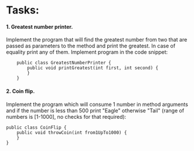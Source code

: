 # Tasks:

#### 1. Greatest number printer.

Implement the program that will find the greatest number from two that are passed as
parameters to the method and print the greatest. In case of equality print any of them. Implement program in the code
snippet:

        public class GreatestNumberPrinter {
            public void printGreatest(int first, int second) {
            }
        }

#### 2. Coin flip.

Implement the program which will consume 1 number in method arguments and if the number is less than 500
print "Eagle" otherwise "Tail" (range of numbers is [1-1000], no checks for that required):

    public class CoinFlip {
        public void throwCoin(int from1UpTo1000) {
        }
    }
